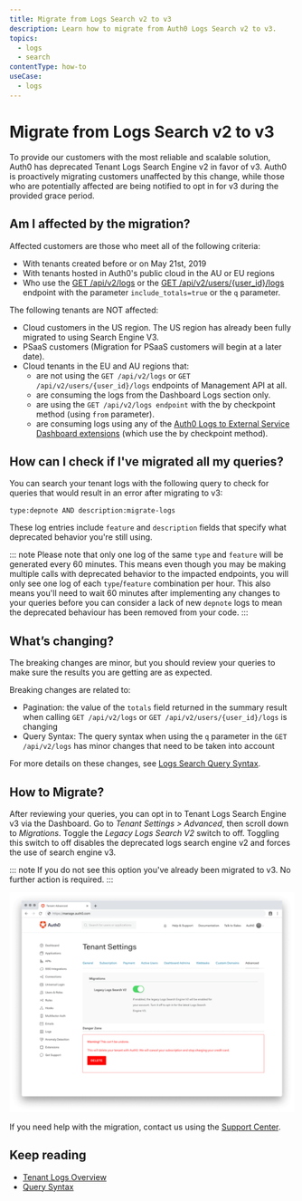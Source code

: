 ```yaml
---
title: Migrate from Logs Search v2 to v3
description: Learn how to migrate from Auth0 Logs Search v2 to v3.
topics:
  - logs
  - search
contentType: how-to 
useCase:
  - logs
---
```


# Migrate from Logs Search v2 to v3

To provide our customers with the most reliable and scalable solution, Auth0 has deprecated Tenant Logs Search Engine v2 in favor of v3.
Auth0 is proactively migrating customers unaffected by this change, while those who are potentially affected are being notified to opt in for v3 during the provided grace period.

## Am I affected by the migration?

Affected customers are those who meet all of the following criteria:
* With tenants created before or on May 21st, 2019
* With tenants hosted in Auth0's public cloud in the AU or EU regions
* Who use the [GET /api/v2/logs](/api/v2#!/Logs/get_logs) or the [GET /api/v2/users/{user_id}/logs](/api/v2#!/Users/get_logs_by_user) endpoint with the parameter `include_totals=true` or the `q` parameter. 

The following tenants are NOT affected:
* Cloud customers in the US region. The US region has already been fully migrated to using Search Engine V3.
* PSaaS customers (Migration for PSaaS customers will begin at a later date).
* Cloud tenants in the EU and AU regions that:
  * are not using the `GET /api/v2/logs` or `GET /api/v2/users/{user_id}/logs` endpoints of Management API at all.
  * are consuming the logs from the Dashboard Logs section only.
  * are using the `GET /api/v2/logs endpoint` with the by checkpoint method (using `from` parameter).
  * are consuming logs using any of the [Auth0 Logs to External Service Dashboard extensions](/extensions#export-auth0-logs-to-an-external-service) (which use the by checkpoint method).
  
## How can I check if I've migrated all my queries?

You can search your tenant logs with the following query to check for queries that would result in an error after migrating to v3:

```
type:depnote AND description:migrate-logs
```

These log entries include `feature` and `description` fields that specify what deprecated behavior you're still using.

::: note Please note that only one log of the same `type` and `feature` will be generated every 60 minutes. This means even though you may be making multiple calls with deprecated behavior to the impacted endpoints, you will only see one log of each `type`/`feature` combination per hour. This also means you'll need to wait 60 minutes after implementing any changes to your queries before you can consider a lack of new `depnote` logs to mean the deprecated behaviour has been removed from your code. :::


## What’s changing?

The breaking changes are minor, but you should review your queries to make sure the results you are getting are as expected.

Breaking changes are related to:
* Pagination: the value of the `totals` field returned in the summary result when calling `GET /api/v2/logs` or `GET /api/v2/users/{user_id}/logs` is changing
* Query Syntax: The query syntax when using the `q` parameter in the `GET /api/v2/logs` has minor changes that need to be taken into account

For more details on these changes, see [Logs Search Query Syntax](/logs/query-syntax#search-engine-v3-breaking-changes). 

## How to Migrate?

After reviewing your queries, you can opt in to Tenant Logs Search Engine v3 via the Dashboard. Go to *Tenant Settings > Advanced*, then scroll down to *Migrations*. Toggle the *Legacy Logs Search V2* switch to off. 
Toggling this switch to off disables the deprecated logs search engine v2 and forces the use of search engine v3.

::: note If you do not see this option you've already been migrated to v3. No further action is required. :::

![](/media/articles/logs/tenant-logs-migration.png)
 
If you need help with the migration, contact us using the [Support Center](https://support.auth0.com/).

## Keep reading
* [Tenant Logs Overview](/logs)
* [Query Syntax](/logs/query-syntax)

